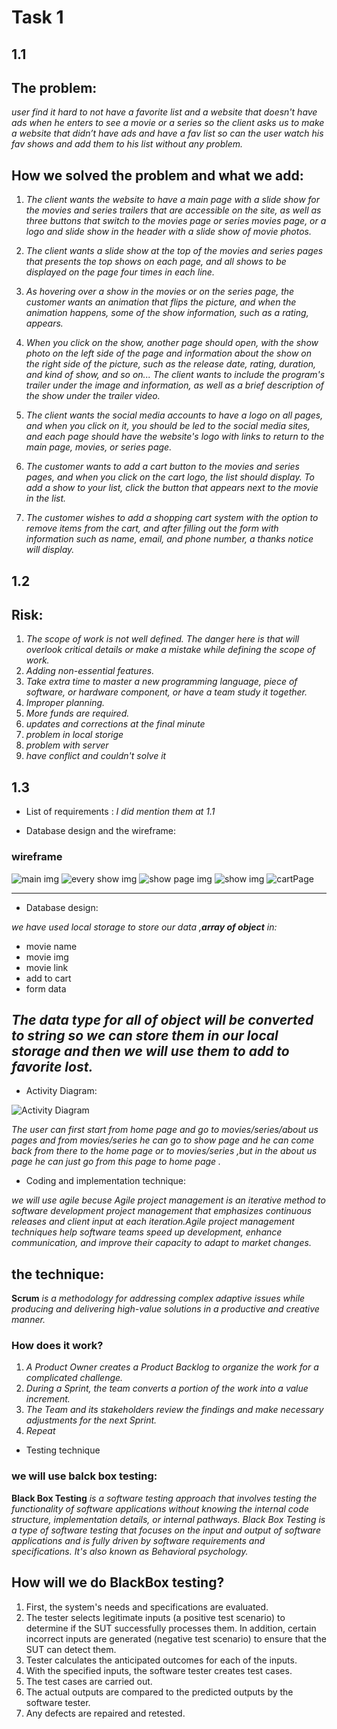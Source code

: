 # Task 1
## 1.1

## The problem:
*user find it hard to not have a favorite list and a website that doesn't have ads when he enters to see a movie or a series so the client asks us to make a website that didn’t have ads and have a fav list so can the user watch his fav shows and add them to his list without any problem.*
 
## How we solved the problem and what we add:
 
1. *The client wants the website to have a main page with a slide show for the movies and series trailers that are accessible on the site, as well as three buttons that switch to the movies page or series movies page, or a logo and slide show in the header with a slide show of movie photos.* 

2. *The client wants a slide show at the top of the movies and series pages that presents the top shows on each page, and all shows to be displayed on the page four times in each line.*

3. *As hovering over a show in the movies or on the series page, the customer wants an animation that flips the picture, and when the animation happens, some of the show information, such as a rating, appears.*

4. *When you click on the show, another page should open, with the show photo on the left side of the page and information about the show on the right side of the picture, such as the release date, rating, duration, and kind of show, and so on... The client wants to include the program's trailer under the image and information, as well as a brief description of the show under the trailer video.*

5. *The client wants the social media accounts to have a logo on all pages, and when you click on it, you should be led to the social media sites, and each page should have the website's logo with links to return to the main page, movies, or series page.*

6. *The customer wants to add a cart button to the movies and series pages, and when you click on the cart logo, the list should display. To add a show to your list, click the button that appears next to the movie in the list.*

7. *The customer wishes to add a shopping cart system with the option to remove items from the cart, and after filling out the form with information such as name, email, and phone number, a thanks notice will display.*

## 1.2
## Risk:
1. *The scope of work is not well defined. The danger here is that will overlook critical details or make a mistake while defining the scope of work.*
2. *Adding non-essential features.*
3. *Take extra time to master a new programming language, piece of software, or hardware component, or have a team study it together.*
4. *Improper planning.*
5. *More funds are required.*
6. *updates and corrections at the final minute*
7. *problem in local storige*
8. *problem with server*
9. *have conflict and couldn't solve it*

## 1.3 
+ List of requirements :
*I did mention them at 1.1*

+ Database design and the wireframe:

### wireframe

![main img](/img/home_Page_1.jpeg)
![every show img](/img/every_show_page_1.jpeg)
![show page img](/img/show_info_1.jpeg)
![show img](/img/about_us_page_1.jpeg)
![cartPage](/img/cartPage_1.jpeg)

------------------------------

+ Database design:

*we have used local storage to store our data ,**array of object** in:*

+ movie name
+ movie img
+ movie link
+ add to cart
+ form data

*The data type for all of object will be converted to string so we can store them in our local storage and then we will use them to add to favorite lost.*
---------------------------------------------------------------------

+ Activity Diagram:

![Activity Diagram](/img/ActivityDiagram2.jpeg)

*The user can first start from home page and go to movies/series/about us pages and from movies/series he can go to show page and he can come back from there to the home page or to movies/series ,but in the about us page he can just go from this page to home page .*

+ Coding and implementation technique:

*we will use agile becuse Agile project management is an iterative method to software development project management that emphasizes continuous releases and client input at each iteration.Agile project management techniques help software teams speed up development, enhance communication, and improve their capacity to adapt to market changes.*

## the technique:
**Scrum** *is a methodology for addressing complex adaptive issues while producing and delivering high-value solutions in a productive and creative manner.*

### How does it work?
1. *A Product Owner creates a Product Backlog to organize the work for a complicated challenge.*
2. *During a Sprint, the team converts a portion of the work into a value increment.*
3. *The Team and its stakeholders review the findings and make necessary adjustments for the next Sprint.*
4. *Repeat*

+ 	Testing technique
### we will use balck box testing:

**Black Box Testing** *is a software testing approach that involves testing the functionality of software applications without knowing the internal code structure, implementation details, or internal pathways. Black Box Testing is a type of software testing that focuses on the input and output of software applications and is fully driven by software requirements and specifications. It's also known as Behavioral psychology.*

## How will we do BlackBox testing?
1. First, the system's needs and specifications are evaluated.
2. The tester selects legitimate inputs (a positive test scenario) to determine if the SUT successfully processes them. In addition, certain incorrect inputs are generated (negative test scenario) to ensure that the SUT can detect them.
3. Tester calculates the anticipated outcomes for each of the inputs.
4. With the specified inputs, the software tester creates test cases.
5. The test cases are carried out.
6. The actual outputs are compared to the predicted outputs by the software tester.
7. Any defects are repaired and retested.







